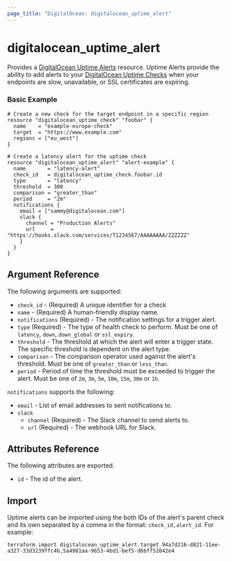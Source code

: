 ```yaml
---
page_title: "DigitalOcean: digitalocean_uptime_alert"
---
```


# digitalocean_uptime_alert

Provides a [DigitalOcean Uptime Alerts](https://docs.digitalocean.com/reference/api/api-reference/#operation/uptime_alert_create)
resource. Uptime Alerts provide the ability to add alerts to your [DigitalOcean Uptime Checks](https://docs.digitalocean.com/reference/api/api-reference/#tag/Uptime) when your endpoints are slow, unavailable, or SSL certificates are expiring.


### Basic Example

```hcl
# Create a new check for the target endpoint in a specific region
resource "digitalocean_uptime_check" "foobar" {
  name    = "example-europe-check"
  target  = "https://www.example.com"
  regions = ["eu_west"]
}

# Create a latency alert for the uptime check
resource "digitalocean_uptime_alert" "alert-example" {
  name       = "latency-alert"
  check_id   = digitalocean_uptime_check.foobar.id
  type       = "latency"
  threshold  = 300
  comparison = "greater_than"
  period     = "2m"
  notifications {
    email = ["sammy@digitalocean.com"]
    slack {
      channel = "Production Alerts"
      url     = "https://hooks.slack.com/services/T1234567/AAAAAAAA/ZZZZZZ"
    }
  }
}
```

## Argument Reference

The following arguments are supported:

* `check_id` - (Required) A unique identifier for a check
* `name` - (Required) A human-friendly display name.
* `notifications` (Required) - The notification settings for a trigger alert.
* `type` (Required) - The type of health check to perform. Must be one of `latency`, `down`, `down_global` or `ssl_expiry`.
* `threshold` - The threshold at which the alert will enter a trigger state. The specific threshold is dependent on the alert type.
* `comparison` - The comparison operator used against the alert's threshold. Must be one of `greater_than` or `less_than`.
* `period` - Period of time the threshold must be exceeded to trigger the alert. Must be one of `2m`, `3m`, `5m`, `10m`, `15m`, `30m` or `1h`.

`notifications` supports the following:

* `email` - List of email addresses to sent notifications to.
* `slack`
  * `channel` (Required) - The Slack channel to send alerts to.
  * `url` (Required) - The webhook URL for Slack.

## Attributes Reference

The following attributes are exported.

* `id` - The id of the alert.

## Import

Uptime alerts can be imported using the both IDs of the alert's parent check and its
own separated by a comma in the format: `check_id,alert_id`. For example:

```shell
terraform import digitalocean_uptime_alert.target 94a7d216-d821-11ee-a327-33d3239ffc4b,5a4981aa-9653-4bd1-bef5-d6bff52042e4
```
